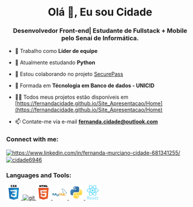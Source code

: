 <h1 align="center">Olá 👋, Eu sou Cidade</h1>
<h3 align="center">Desenvolvedor Front-end| Estudante de Fullstack + Mobile pelo Senai de Informática.</h3>

- 🔭 Trabalho como **Líder de equipe**

- 🌱 Atualmente estudando **Python**

- 👯 Estou colaborando no projeto [SecurePass](https://github.com/orgs/SecurePass-Senai/dashboard)

- 🤝 Formada em **Técnologia em Banco de dados - UNICID**

- 👨‍💻 Todos meus projetos estão disponíveis em [https://fernandacidade.github.io/Site_Apresentacao/Home](https://fernandacidade.github.io/Site_Apresentacao/Home)

- 📫 Contate-me via e-mail **fernanda.cidade@outlook.com**

<h3 align="left">Connect with me:</h3>
<p align="left">
<a href="https://linkedin.com/in/https://www.linkedin.com/in/fernanda-murciano-cidade-681341255/" target="blank"><img align="center" src="https://raw.githubusercontent.com/rahuldkjain/github-profile-readme-generator/master/src/images/icons/Social/linked-in-alt.svg" alt="https://www.linkedin.com/in/fernanda-murciano-cidade-681341255/" height="30" width="40" /></a>
<a href="https://discord.gg/cidade6946" target="blank"><img align="center" src="https://raw.githubusercontent.com/rahuldkjain/github-profile-readme-generator/master/src/images/icons/Social/discord.svg" alt="cidade6946" height="30" width="40" /></a>
</p>

<h3 align="left">Languages and Tools:</h3>
<p align="left"> <a href="https://www.w3schools.com/css/" target="_blank" rel="noreferrer"> <img src="https://raw.githubusercontent.com/devicons/devicon/master/icons/css3/css3-original-wordmark.svg" alt="css3" width="40" height="40"/> </a> <a href="https://git-scm.com/" target="_blank" rel="noreferrer"> <img src="https://www.vectorlogo.zone/logos/git-scm/git-scm-icon.svg" alt="git" width="40" height="40"/> </a> <a href="https://www.w3.org/html/" target="_blank" rel="noreferrer"> <img src="https://raw.githubusercontent.com/devicons/devicon/master/icons/html5/html5-original-wordmark.svg" alt="html5" width="40" height="40"/> </a> <a href="https://www.mysql.com/" target="_blank" rel="noreferrer"> <img src="https://raw.githubusercontent.com/devicons/devicon/master/icons/mysql/mysql-original-wordmark.svg" alt="mysql" width="40" height="40"/> </a> <a href="https://www.python.org" target="_blank" rel="noreferrer"> <img src="https://raw.githubusercontent.com/devicons/devicon/master/icons/python/python-original.svg" alt="python" width="40" height="40"/> </a> <a href="https://reactjs.org/" target="_blank" rel="noreferrer"> <img src="https://raw.githubusercontent.com/devicons/devicon/master/icons/react/react-original-wordmark.svg" alt="react" width="40" height="40"/> </a> </p>
